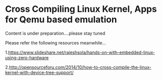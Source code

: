 # Cross Compiling Linux Kernel, Apps for Qemu based emulation

Content is under preparation....please stay tuned

Please refer the following resources meanwhile...

1.https://www.slideshare.net/rajeshsola/hands-on-with-embedded-linux-using-zero-hardware

2.http://opensourceforu.com/2014/10/how-to-cross-compile-the-linux-kernel-with-device-tree-support/


